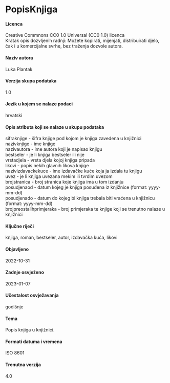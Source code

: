 # PopisKnjiga


#### Licenca

Creative Commnons CC0 1.0 Universal (CC0 1.0) licenca  
Kratak opis dozvljenih radnji: Možete kopirati, mijenjati, distribuirati djelo, čak i u komercijalne svrhe, bez traženja dozvole autora.


#### Naziv autora

Luka Plantak


#### Verzija skupa podataka

1.0


#### Jezik u kojem se nalaze podaci 

hrvatski


#### Opis atributa koji se nalaze u skupu podataka

sifraknjige - šifra knjige pod kojom je knjiga zavedena u knjižnici  
nazivknjige - ime knjige  
nazivautora - ime autora koji je napisao knjigu  
bestseler - je li knjiga bestseler ili nije  
vrstadjela - vrsta djela kojoj knjiga pripada  
likovi - popis nekih glavnih likova knjige  
nazivizdavackekuce - ime izdavačke kuće koja ja izdala tu knjigu  
uvez - je li knjiga uvezana mekim ili tvrdim uvezom  
brojstranica - broj stranica koje knjiga ima u tom izdanju  
posudjenaod - datum kojeg je knjiga posuđena iz knjižnice (format: yyyy-mm-dd)  
posudjenado - datum do kojeg bi knjiga trebala biti vraćena u knjižnicu (format: yyyy-mm-dd)  
brojpreostalihprimjeraka - broj primjeraka te knjige koji se trenutno nalaze u knjižnici  


#### Ključne riječi

knjiga, roman, bestseler, autor, izdavačka kuća, likovi


#### Objavljeno

2022-10-31


#### Zadnje osvježeno

2023-01-07


#### Učestalost osvježavanja

godišnje


#### Tema

Popis knjiga u knjižnici.


#### Formati datuma i vremena

ISO 8601


#### Trenutna verzija

4.0
